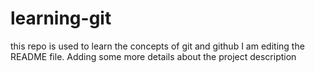 # learning-git
this repo is used to learn the concepts of git and github 
I am editing the README file. Adding some more details about the project description
